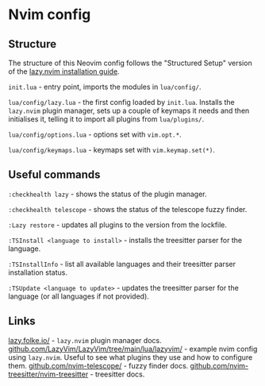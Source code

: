 # Nvim config

## Structure

The structure of this Neovim config follows the "Structured Setup" version of the [lazy.nvim installation guide](https://lazy.folke.io/installation). 

`init.lua` - entry point, imports the modules in `lua/config/`.

`lua/config/lazy.lua` - the first config loaded by `init.lua`. Installs the `lazy.nvim` plugin manager, sets up a couple of keymaps it needs and then initialises it, telling it to import all plugins from `lua/plugins/`.

`lua/config/options.lua` - options set with `vim.opt.*`.

`lua/config/keymaps.lua` - keymaps set with `vim.keymap.set(*)`.

## Useful commands

`:checkhealth lazy` - shows the status of the plugin manager.

`:checkhealth telescope` - shows the status of the telescope fuzzy finder.

`:Lazy restore` - updates all plugins to the version from the lockfile.

`:TSInstall <language to install>` - installs the treesitter parser for the language.

`:TSInstallInfo` - list all available languages and their treesitter parser installation status.

`:TSUpdate <language to update>` - updates the treesitter parser for the language (or all languages if not provided).

## Links

[lazy.folke.io/](https://lazy.folke.io/) - `lazy.nvim` plugin manager docs.
[github.com/LazyVim/LazyVim/tree/main/lua/lazyvim/](https://github.com/LazyVim/LazyVim/tree/main/lua/lazyvim) - example nvim config using `lazy.nvim`. Useful to see what plugins they use and how to configure them.
[github.com/nvim-telescope/](https://github.com/nvim-telescope/telescope.nvim) - fuzzy finder docs.
[github.com/nvim-treesitter/nvim-treesitter](https://github.com/nvim-treesitter/nvim-treesitter) - treesitter docs.
